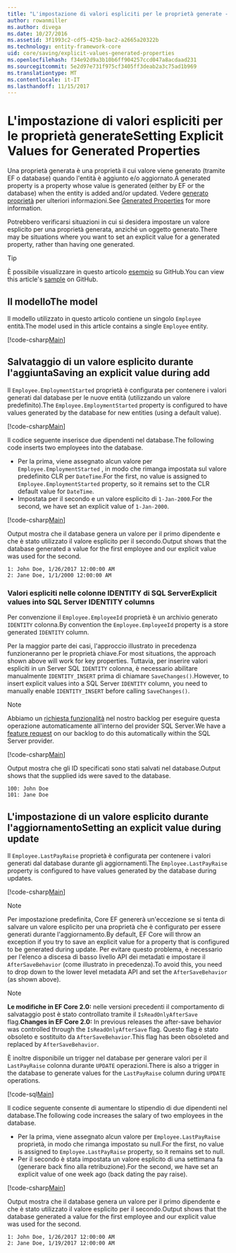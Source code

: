 ```yaml
---
title: "L'impostazione di valori espliciti per le proprietà generate - Core EF"
author: rowanmiller
ms.author: divega
ms.date: 10/27/2016
ms.assetid: 3f1993c2-cdf5-425b-bac2-a2665a20322b
ms.technology: entity-framework-core
uid: core/saving/explicit-values-generated-properties
ms.openlocfilehash: f34e92d9a3b10b6ff904257ccd047a8acdaad231
ms.sourcegitcommit: 5e2d97e731f975cf3405ff3deab2a3c75ad1b969
ms.translationtype: MT
ms.contentlocale: it-IT
ms.lasthandoff: 11/15/2017
---
```

# <a name="setting-explicit-values-for-generated-properties"></a><span data-ttu-id="5d460-102">L'impostazione di valori espliciti per le proprietà generate</span><span class="sxs-lookup"><span data-stu-id="5d460-102">Setting Explicit Values for Generated Properties</span></span>

<span data-ttu-id="5d460-103">Una proprietà generata è una proprietà il cui valore viene generato (tramite EF o database) quando l'entità è aggiunto e/o aggiornato.</span><span class="sxs-lookup"><span data-stu-id="5d460-103">A generated property is a property whose value is generated (either by EF or the database) when the entity is added and/or updated.</span></span> <span data-ttu-id="5d460-104">Vedere [generato proprietà](../modeling/generated-properties.md) per ulteriori informazioni.</span><span class="sxs-lookup"><span data-stu-id="5d460-104">See [Generated Properties](../modeling/generated-properties.md) for more information.</span></span>

<span data-ttu-id="5d460-105">Potrebbero verificarsi situazioni in cui si desidera impostare un valore esplicito per una proprietà generata, anziché un oggetto generato.</span><span class="sxs-lookup"><span data-stu-id="5d460-105">There may be situations where you want to set an explicit value for a generated property, rather than having one generated.</span></span>

> [!TIP]  
> <span data-ttu-id="5d460-106">È possibile visualizzare in questo articolo [esempio](https://github.com/aspnet/EntityFramework.Docs/tree/master/samples/core/Saving/Saving/ExplicitValuesGenerateProperties/) su GitHub.</span><span class="sxs-lookup"><span data-stu-id="5d460-106">You can view this article's [sample](https://github.com/aspnet/EntityFramework.Docs/tree/master/samples/core/Saving/Saving/ExplicitValuesGenerateProperties/) on GitHub.</span></span>

## <a name="the-model"></a><span data-ttu-id="5d460-107">Il modello</span><span class="sxs-lookup"><span data-stu-id="5d460-107">The model</span></span>

<span data-ttu-id="5d460-108">Il modello utilizzato in questo articolo contiene un singolo `Employee` entità.</span><span class="sxs-lookup"><span data-stu-id="5d460-108">The model used in this article contains a single `Employee` entity.</span></span>

[!code-csharp[Main](../../../samples/core/Saving/Saving/ExplicitValuesGenerateProperties/Employee.cs#Sample)]

## <a name="saving-an-explicit-value-during-add"></a><span data-ttu-id="5d460-109">Salvataggio di un valore esplicito durante l'aggiunta</span><span class="sxs-lookup"><span data-stu-id="5d460-109">Saving an explicit value during add</span></span>

<span data-ttu-id="5d460-110">Il `Employee.EmploymentStarted` proprietà è configurata per contenere i valori generati dal database per le nuove entità (utilizzando un valore predefinito).</span><span class="sxs-lookup"><span data-stu-id="5d460-110">The `Employee.EmploymentStarted` property is configured to have values generated by the database for new entities (using a default value).</span></span>

[!code-csharp[Main](../../../samples/core/Saving/Saving/ExplicitValuesGenerateProperties/EmployeeContext.cs#EmploymentStarted)]

<span data-ttu-id="5d460-111">Il codice seguente inserisce due dipendenti nel database.</span><span class="sxs-lookup"><span data-stu-id="5d460-111">The following code inserts two employees into the database.</span></span>
* <span data-ttu-id="5d460-112">Per la prima, viene assegnato alcun valore per `Employee.EmploymentStarted` , in modo che rimanga impostata sul valore predefinito CLR per `DateTime`.</span><span class="sxs-lookup"><span data-stu-id="5d460-112">For the first, no value is assigned to `Employee.EmploymentStarted` property, so it remains set to the CLR default value for `DateTime`.</span></span>
* <span data-ttu-id="5d460-113">Impostata per il secondo e un valore esplicito di `1-Jan-2000`.</span><span class="sxs-lookup"><span data-stu-id="5d460-113">For the second, we have set an explicit value of `1-Jan-2000`.</span></span>

[!code-csharp[Main](../../../samples/core/Saving/Saving/ExplicitValuesGenerateProperties/Sample.cs#EmploymentStarted)]

<span data-ttu-id="5d460-114">Output mostra che il database genera un valore per il primo dipendente e che è stato utilizzato il valore esplicito per il secondo.</span><span class="sxs-lookup"><span data-stu-id="5d460-114">Output shows that the database generated a value for the first employee and our explicit value was used for the second.</span></span>

``` Console
1: John Doe, 1/26/2017 12:00:00 AM
2: Jane Doe, 1/1/2000 12:00:00 AM
```

### <a name="explicit-values-into-sql-server-identity-columns"></a><span data-ttu-id="5d460-115">Valori espliciti nelle colonne IDENTITY di SQL Server</span><span class="sxs-lookup"><span data-stu-id="5d460-115">Explicit values into SQL Server IDENTITY columns</span></span>

<span data-ttu-id="5d460-116">Per convenzione il `Employee.EmployeeId` proprietà è un archivio generato `IDENTITY` colonna.</span><span class="sxs-lookup"><span data-stu-id="5d460-116">By convention the `Employee.EmployeeId` property is a store generated `IDENTITY` column.</span></span>

<span data-ttu-id="5d460-117">Per la maggior parte dei casi, l'approccio illustrato in precedenza funzioneranno per le proprietà chiave.</span><span class="sxs-lookup"><span data-stu-id="5d460-117">For most situations, the approach shown above will work for key properties.</span></span> <span data-ttu-id="5d460-118">Tuttavia, per inserire valori espliciti in un Server SQL `IDENTITY` colonna, è necessario abilitare manualmente `IDENTITY_INSERT` prima di chiamare `SaveChanges()`.</span><span class="sxs-lookup"><span data-stu-id="5d460-118">However, to insert explicit values into a SQL Server `IDENTITY` column, you need to manually enable `IDENTITY_INSERT` before calling `SaveChanges()`.</span></span>

> [!NOTE]  
> <span data-ttu-id="5d460-119">Abbiamo un [richiesta funzionalità](https://github.com/aspnet/EntityFramework/issues/703) nel nostro backlog per eseguire questa operazione automaticamente all'interno del provider SQL Server.</span><span class="sxs-lookup"><span data-stu-id="5d460-119">We have a [feature request](https://github.com/aspnet/EntityFramework/issues/703) on our backlog to do this automatically within the SQL Server provider.</span></span>

[!code-csharp[Main](../../../samples/core/Saving/Saving/ExplicitValuesGenerateProperties/Sample.cs#EmployeeId)]

<span data-ttu-id="5d460-120">Output mostra che gli ID specificati sono stati salvati nel database.</span><span class="sxs-lookup"><span data-stu-id="5d460-120">Output shows that the supplied ids were saved to the database.</span></span>

``` Console
100: John Doe
101: Jane Doe
```

## <a name="setting-an-explicit-value-during-update"></a><span data-ttu-id="5d460-121">L'impostazione di un valore esplicito durante l'aggiornamento</span><span class="sxs-lookup"><span data-stu-id="5d460-121">Setting an explicit value during update</span></span>

<span data-ttu-id="5d460-122">Il `Employee.LastPayRaise` proprietà è configurata per contenere i valori generati dal database durante gli aggiornamenti.</span><span class="sxs-lookup"><span data-stu-id="5d460-122">The `Employee.LastPayRaise` property is configured to have values generated by the database during updates.</span></span>

[!code-csharp[Main](../../../samples/core/Saving/Saving/ExplicitValuesGenerateProperties/EmployeeContext.cs#LastPayRaise)]

> [!NOTE]  
> <span data-ttu-id="5d460-123">Per impostazione predefinita, Core EF genererà un'eccezione se si tenta di salvare un valore esplicito per una proprietà che è configurato per essere generati durante l'aggiornamento.</span><span class="sxs-lookup"><span data-stu-id="5d460-123">By default, EF Core will throw an exception if you try to save an explicit value for a property that is configured to be generated during update.</span></span> <span data-ttu-id="5d460-124">Per evitare questo problema, è necessario per l'elenco a discesa di basso livello API dei metadati e impostare il `AfterSaveBehavior` (come illustrato in precedenza).</span><span class="sxs-lookup"><span data-stu-id="5d460-124">To avoid this, you need to drop down to the lower level metadata API and set the `AfterSaveBehavior` (as shown above).</span></span>

> [!NOTE]  
> <span data-ttu-id="5d460-125">**Le modifiche in EF Core 2.0:** nelle versioni precedenti il comportamento di salvataggio post è stato controllato tramite il `IsReadOnlyAfterSave` flag.</span><span class="sxs-lookup"><span data-stu-id="5d460-125">**Changes in EF Core 2.0:** In previous releases the after-save behavior was controlled through the `IsReadOnlyAfterSave` flag.</span></span> <span data-ttu-id="5d460-126">Questo flag è stato obsoleto e sostituito da `AfterSaveBehavior`.</span><span class="sxs-lookup"><span data-stu-id="5d460-126">This flag has been obsoleted and replaced by `AfterSaveBehavior`.</span></span>

<span data-ttu-id="5d460-127">È inoltre disponibile un trigger nel database per generare valori per il `LastPayRaise` colonna durante `UPDATE` operazioni.</span><span class="sxs-lookup"><span data-stu-id="5d460-127">There is also a trigger in the database to generate values for the `LastPayRaise` column during `UPDATE` operations.</span></span>

[!code-sql[Main](../../../samples/core/Saving/Saving/ExplicitValuesGenerateProperties/employee_UPDATE.sql)]

<span data-ttu-id="5d460-128">Il codice seguente consente di aumentare lo stipendio di due dipendenti nel database.</span><span class="sxs-lookup"><span data-stu-id="5d460-128">The following code increases the salary of two employees in the database.</span></span>
* <span data-ttu-id="5d460-129">Per la prima, viene assegnato alcun valore per `Employee.LastPayRaise` proprietà, in modo che rimanga impostato su null.</span><span class="sxs-lookup"><span data-stu-id="5d460-129">For the first, no value is assigned to `Employee.LastPayRaise` property, so it remains set to null.</span></span>
* <span data-ttu-id="5d460-130">Per il secondo è stata impostata un valore esplicito di una settimana fa (generare back fino alla retribuzione).</span><span class="sxs-lookup"><span data-stu-id="5d460-130">For the second, we have set an explicit value of one week ago (back dating the pay raise).</span></span>

[!code-csharp[Main](../../../samples/core/Saving/Saving/ExplicitValuesGenerateProperties/Sample.cs#LastPayRaise)]

<span data-ttu-id="5d460-131">Output mostra che il database genera un valore per il primo dipendente e che è stato utilizzato il valore esplicito per il secondo.</span><span class="sxs-lookup"><span data-stu-id="5d460-131">Output shows that the database generated a value for the first employee and our explicit value was used for the second.</span></span>

``` Console
1: John Doe, 1/26/2017 12:00:00 AM
2: Jane Doe, 1/19/2017 12:00:00 AM
```
